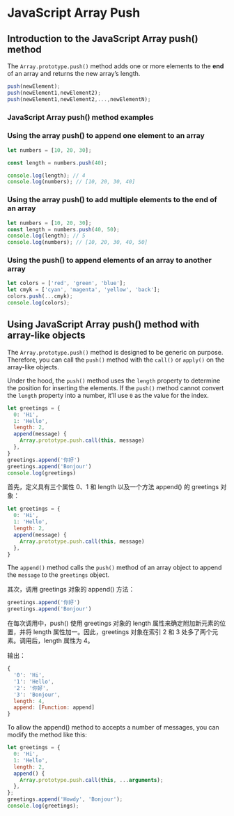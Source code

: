 # JavaScript Array Push

## Introduction to the JavaScript Array push() method

The `Array.prototype.push()` method adds one or more elements to the **end** of an array and returns the new array’s length.

```js
push(newElement);
push(newElement1,newElement2);
push(newElement1,newElement2,...,newElementN);
```

### JavaScript Array push() method examples

### Using the array push() to append one element to an array

```js
let numbers = [10, 20, 30];

const length = numbers.push(40);

console.log(length); // 4
console.log(numbers); // [10, 20, 30, 40]
```

### Using the array push() to add multiple elements to the end of an array

```js
let numbers = [10, 20, 30];
const length = numbers.push(40, 50);
console.log(length); // 5
console.log(numbers); // [10, 20, 30, 40, 50]
```

### Using the push() to append elements of an array to another array

```js
let colors = ['red', 'green', 'blue'];
let cmyk = ['cyan', 'magenta', 'yellow', 'back'];
colors.push(...cmyk);
console.log(colors);
```

## Using JavaScript Array push() method with array-like objects

The `Array.prototype.push()` method is designed to be generic on purpose. Therefore, you can call the `push()` method with the `call()` or `apply()` on the array-like objects.

Under the hood, the `push()` method uses the `length` property to determine the position for inserting the elements. If the `push()` method cannot convert the `length` property into a number, it’ll use `0` as the value for the index.

```js
let greetings = {
  0: 'Hi',
  1: 'Hello',
  length: 2,
  append(message) {
    Array.prototype.push.call(this, message)
  },
}
greetings.append('你好')
greetings.append('Bonjour')
console.log(greetings)
```

首先，定义具有三个属性 0、1 和 length 以及一个方法 append() 的 greetings 对象：

```js
let greetings = {
  0: 'Hi',
  1: 'Hello',
  length: 2,
  append(message) {
    Array.prototype.push.call(this, message)
  },
}
```

The `append()` method calls the `push()` method of an array object to append the `message` to the `greetings` object.

其次，调用 greetings 对象的 append() 方法：

```js
greetings.append('你好')
greetings.append('Bonjour')
```

在每次调用中，push() 使用 greetings 对象的 length 属性来确定附加新元素的位置，并将 length 属性加一。因此，greetings 对象在索引 2 和 3 处多了两个元素。调用后，length 属性为 4。

输出：

```js
{
  '0': 'Hi',
  '1': 'Hello',
  '2': '你好',
  '3': 'Bonjour',
  length: 4,
  append: [Function: append]
}
```

To allow the append() method to accepts a number of messages, you can modify the method like this:

```js
let greetings = {
  0: 'Hi',
  1: 'Hello',
  length: 2,
  append() {
    Array.prototype.push.call(this, ...arguments);
  },
};
greetings.append('Howdy', 'Bonjour');
console.log(greetings);
```